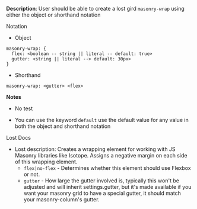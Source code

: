 __Description__: User should be able to create a lost gird `masonry-wrap` using either the object or shorthand notation

Notation
- Object
```
masonry-wrap: {
  flex: <boolean -- string || literal -- default: true>
  gutter: <string || literal --> default: 30px>
}
```
- Shorthand
```
masonry-wrap: <gutter> <flex>
```

__Notes__

+ No test
- You can use the keyword `default` use the default value for any value in both the object and shorthand notation

Lost Docs
- Lost description: Creates a wrapping element for working with JS Masonry libraries like Isotope. Assigns a negative margin on each side of this wrapping element.
    + `flex|no-flex` - Determines whether this element should use Flexbox or not.
    + `gutter` - How large the gutter involved is, typically this won't be adjusted and will inherit settings.gutter, but it's made available if you want your masonry grid to have a special gutter, it should match your masonry-column's gutter.
